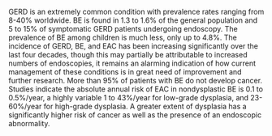 GERD is an extremely common condition with prevalence rates ranging from 8-40% worldwide. BE is found in 1.3 to 1.6% of the general population and 5 to 15% of symptomatic GERD patients undergoing endoscopy. The prevalence of BE among children is much less, only up to 4.8%. The incidence of GERD, BE, and EAC has been increasing significantly over the last four decades, though this may partially be attributable to increased numbers of endoscopies, it remains an alarming indication of how current management of these conditions is in great need of improvement and further research. More than 95% of patients with BE do not develop cancer. Studies indicate the absolute annual risk of EAC in nondysplastic BE is 0.1 to 0.5%/year, a highly variable 1 to 43%/year for low-grade dysplasia, and 23-60%/year for high-grade dysplasia. A greater extent of dysplasia has a significantly higher risk of cancer as well as the presence of an endoscopic abnormality.
